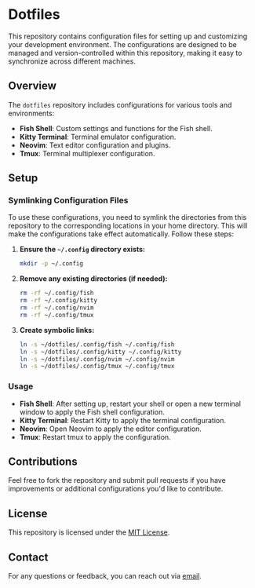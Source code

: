# Dotfiles

This repository contains configuration files for setting up and customizing your development environment. The configurations are designed to be managed and version-controlled within this repository, making it easy to synchronize across different machines.

## Overview

The `dotfiles` repository includes configurations for various tools and environments:

- **Fish Shell**: Custom settings and functions for the Fish shell.
- **Kitty Terminal**: Terminal emulator configuration.
- **Neovim**: Text editor configuration and plugins.
- **Tmux**: Terminal multiplexer configuration.

## Setup

### Symlinking Configuration Files

To use these configurations, you need to symlink the directories from this repository to the corresponding locations in your home directory. This will make the configurations take effect automatically. Follow these steps:

1. **Ensure the `~/.config` directory exists:**

    ```bash
    mkdir -p ~/.config
    ```

2. **Remove any existing directories (if needed):**

    ```bash
    rm -rf ~/.config/fish
    rm -rf ~/.config/kitty
    rm -rf ~/.config/nvim
    rm -rf ~/.config/tmux
    ```

3. **Create symbolic links:**

    ```bash
    ln -s ~/dotfiles/.config/fish ~/.config/fish
    ln -s ~/dotfiles/.config/kitty ~/.config/kitty
    ln -s ~/dotfiles/.config/nvim ~/.config/nvim
    ln -s ~/dotfiles/.config/tmux ~/.config/tmux
    ```

### Usage

- **Fish Shell**: After setting up, restart your shell or open a new terminal window to apply the Fish shell configuration.
- **Kitty Terminal**: Restart Kitty to apply the terminal configuration.
- **Neovim**: Open Neovim to apply the editor configuration.
- **Tmux**: Restart tmux to apply the configuration.

## Contributions

Feel free to fork the repository and submit pull requests if you have improvements or additional configurations you'd like to contribute.

## License

This repository is licensed under the [MIT License](LICENSE).

## Contact

For any questions or feedback, you can reach out via [email](mailto:contact@evangelosommer.com).

